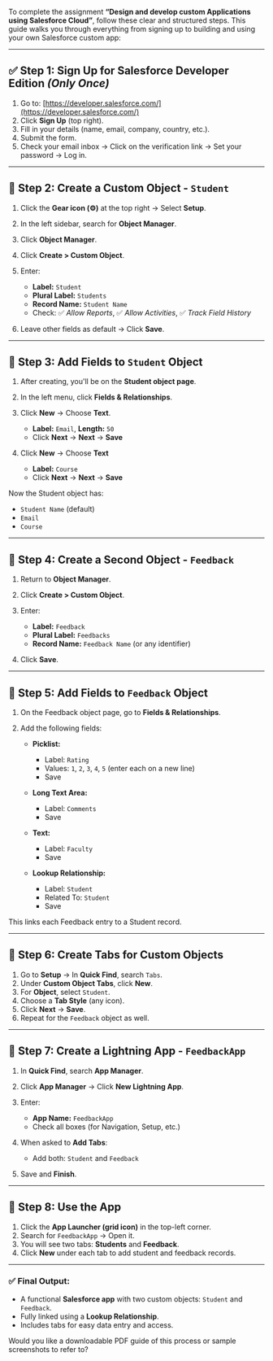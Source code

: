 To complete the assignment **“Design and develop custom Applications using Salesforce Cloud”**, follow these clear and structured steps. This guide walks you through everything from signing up to building and using your own Salesforce custom app:

---

## ✅ **Step 1: Sign Up for Salesforce Developer Edition** *(Only Once)*

1. Go to: [https://developer.salesforce.com/](https://developer.salesforce.com/)
2. Click **Sign Up** (top right).
3. Fill in your details (name, email, company, country, etc.).
4. Submit the form.
5. Check your email inbox → Click on the verification link → Set your password → Log in.

---

## 🧱 **Step 2: Create a Custom Object - `Student`**

1. Click the **Gear icon (⚙️)** at the top right → Select **Setup**.
2. In the left sidebar, search for **Object Manager**.
3. Click **Object Manager**.
4. Click **Create > Custom Object**.
5. Enter:

   * **Label:** `Student`
   * **Plural Label:** `Students`
   * **Record Name:** `Student Name`
   * Check: ✅ *Allow Reports*, ✅ *Allow Activities*, ✅ *Track Field History*
6. Leave other fields as default → Click **Save**.

---

## 🔡 **Step 3: Add Fields to `Student` Object**

1. After creating, you'll be on the **Student object page**.
2. In the left menu, click **Fields & Relationships**.
3. Click **New** → Choose **Text**.

   * **Label:** `Email`, **Length:** `50`
   * Click **Next** → **Next** → **Save**
4. Click **New** → Choose **Text**

   * **Label:** `Course`
   * Click **Next** → **Next** → **Save**

Now the Student object has:

* `Student Name` (default)
* `Email`
* `Course`

---

## 🧱 **Step 4: Create a Second Object - `Feedback`**

1. Return to **Object Manager**.
2. Click **Create > Custom Object**.
3. Enter:

   * **Label:** `Feedback`
   * **Plural Label:** `Feedbacks`
   * **Record Name:** `Feedback Name` (or any identifier)
4. Click **Save**.

---

## 🔡 **Step 5: Add Fields to `Feedback` Object**

1. On the Feedback object page, go to **Fields & Relationships**.
2. Add the following fields:

   * **Picklist:**

     * Label: `Rating`
     * Values: `1`, `2`, `3`, `4`, `5` (enter each on a new line)
     * Save

   * **Long Text Area:**

     * Label: `Comments`
     * Save

   * **Text:**

     * Label: `Faculty`
     * Save

   * **Lookup Relationship:**

     * Label: `Student`
     * Related To: `Student`
     * Save

This links each Feedback entry to a Student record.

---

## 🧭 **Step 6: Create Tabs for Custom Objects**

1. Go to **Setup** → In **Quick Find**, search `Tabs`.
2. Under **Custom Object Tabs**, click **New**.
3. For **Object**, select `Student`.
4. Choose a **Tab Style** (any icon).
5. Click **Next** → **Save**.
6. Repeat for the `Feedback` object as well.

---

## 🧩 **Step 7: Create a Lightning App - `FeedbackApp`**

1. In **Quick Find**, search **App Manager**.
2. Click **App Manager** → Click **New Lightning App**.
3. Enter:

   * **App Name:** `FeedbackApp`
   * Check all boxes (for Navigation, Setup, etc.)
4. When asked to **Add Tabs**:

   * Add both: `Student` and `Feedback`
5. Save and **Finish**.

---

## 🚀 **Step 8: Use the App**

1. Click the **App Launcher (grid icon)** in the top-left corner.
2. Search for `FeedbackApp` → Open it.
3. You will see two tabs: **Students** and **Feedback**.
4. Click **New** under each tab to add student and feedback records.

---

### ✅ Final Output:

* A functional **Salesforce app** with two custom objects: `Student` and `Feedback`.
* Fully linked using a **Lookup Relationship**.
* Includes tabs for easy data entry and access.

Would you like a downloadable PDF guide of this process or sample screenshots to refer to?

